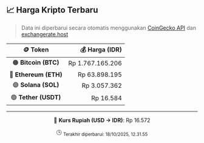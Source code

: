 

<!-- HARGA_KRIPTO -->
## 📈 Harga Kripto Terbaru

> Data ini diperbarui secara otomatis menggunakan [CoinGecko API](https://www.coingecko.com/) dan [exchangerate.host](https://exchangerate.host/)

<div align="center">

| 🪙 Token | 💰 Harga (IDR) |
|:------:|---------------:|
| 🟠 **Bitcoin (BTC)**   | Rp 1.767.165.206 |
| 🔵 **Ethereum (ETH)**  | Rp 63.898.195 |
| 🟣 **Solana (SOL)**    | Rp 3.057.362 |
| 🟢 **Tether (USDT)**   | Rp 16.584 |

---

💱 **Kurs Rupiah (USD → IDR)**: Rp 16.572

🕒 <sub>Terakhir diperbarui: 18/10/2025, 12.31.55</sub>

</div>
<!-- /HARGA_KRIPTO -->